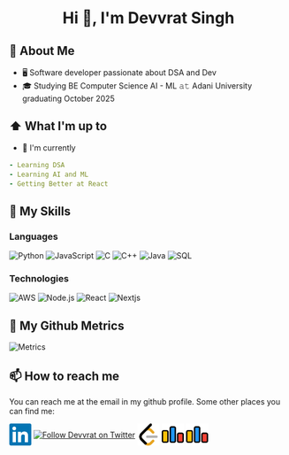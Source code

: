 <h1 align="center">Hi 👋, I'm Devvrat Singh </h1>

## 📖 About Me

-   🖥 Software developer passionate about DSA and Dev
-   🎓 Studying BE Computer Science AI - ML 𝚊𝚝 Adani University graduating October 2025

## ⬆ What I'm up to

-   🔨 I'm currently 

```yaml
- Learning DSA
- Learning AI and ML
- Getting Better at React
```


## 🎒 My Skills

### Languages

![Python](https://img.shields.io/badge/-Python-000?&logo=Python)
![JavaScript](https://img.shields.io/badge/-JavaScript-000?&logo=JavaScript)
![C](https://img.shields.io/badge/-C-000?&logo=C)
![C++](https://img.shields.io/badge/-C++-000?&logo=c%2b%2b&logoColor=00599C)
![Java](https://img.shields.io/badge/-Java-000?&logo=Java&logoColor=007396)
![SQL](https://img.shields.io/badge/-SQL-000?&logo=MySQL)

### Technologies

![AWS](https://img.shields.io/badge/-AWS-000?&logo=Amazon-AWS&logoColor=F90)
![Node.js](https://img.shields.io/badge/-Node.js-000?&logo=node.js)
![React](https://img.shields.io/badge/-React-000?&logo=React)
![Nextjs](https://img.shields.io/badge/-Nextjs-000?&logo=Next.js)

<!-- 
### Full Stack Projects
[![](https://img.shields.io/badge/-🧬%20My%20Website-000)](https://janmejay.me)
[![](https://img.shields.io/badge/-📰LocallyYours-000)](https://locally-yours.netlify.app/)
[![](https://img.shields.io/badge/-📝Midway-000)](https://github.com/NotTheRightGuy/HackNUThon)
[![](https://img.shields.io/badge/-💵Stock.pi-000)](https://stock-pi-nottherightguy.vercel.app/)
-->

## 🔔 My Github Metrics

![Metrics](/github-metrics.svg)

<!-- 
## 📌 Holopins

[![An image of @nottherightguy's Holopin badges, which is a link to view their full Holopin profile](https://holopin.me/nottherightguy)](https://holopin.io/@nottherightguy)
-->

## 📫 How to reach me

You can reach me at the email in my github profile. Some other places you can find me:

[<img src="./assets/LinkedIn.png" height="40em" align="center" alt="Follow Devvrat on LinkedIn" title="Follow Devvrat on LinkedIn"/>](https://www.linkedin.com/in/devvrat-singh-rathod-a096a9221/)
[<img src="./assets/twitter.png" height="40em" align="center" alt="Follow Devvrat on Twitter" title="Follow Devvrat on Twitter"/>](https://twitter.com/Devvrat1010)
[<img src="./assets/leetcode.webp" height="40em" align="center" alt="Follow Devvrat on Leetcode" title="Follow Devvrat on Leetcode"/>](https://leetcode.com/Devvrat12/)
[<img src="./assets/codeforces.webp" height="40em" align="center" alt="Follow Devvrat on Codeforces" title="Follow Devvrat on Codeforces"/>](https://codeforces.com/profile/Devvrat1010)
[<img src="./assets/codeforces.webp" height="40em" align="center" alt="Follow Devvrat on Codeforces" title="Follow Devvrat on Codeforces"/>](https://www.codechef.com/users/devvrat_singh2)
